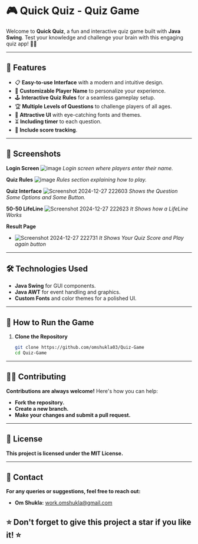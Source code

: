 # 🎮 Quick Quiz - Quiz Game

Welcome to **Quick Quiz**, a fun and interactive quiz game built with **Java Swing**. Test your knowledge and challenge your brain with this engaging quiz app! 🧠✨

---

## 📝 Features

- 📋 **Easy-to-use Interface** with a modern and intuitive design.
- 🌟 **Customizable Player Name** to personalize your experience.
- 🕹️ **Interactive Quiz Rules** for a seamless gameplay setup.
- 🏆 **Multiple Levels of Questions** to challenge players of all ages.
- 🎨 **Attractive UI** with eye-catching fonts and themes.
- ⏳ **Including timer** to each question.
- 📝 **Include score tracking**.


---

## 📸 Screenshots

**Login Screen** ![image](https://github.com/user-attachments/assets/3c7df7be-48a2-4ba4-aaac-bcc107ca47f4)
*Login screen where players enter their name.*

**Quiz Rules** ![image](https://github.com/user-attachments/assets/ceb4c743-3895-4bd7-bc0f-8d2f0fa80519)
*Rules section explaining how to play.*

**Quiz Interface** ![Screenshot 2024-12-27 222603](https://github.com/user-attachments/assets/0ed865f5-1d68-4c6a-b60f-f7e5fabcf084)
*Shows the Question Some Options and Some Button.*

**50-50 LifeLine** ![Screenshot 2024-12-27 222623](https://github.com/user-attachments/assets/1daae7ed-1a05-4fd7-a7a8-b5f8e52d8a4d)
*It Shows how a LifeLine Works*

**Result Page**
- ![Screenshot 2024-12-27 222731](https://github.com/user-attachments/assets/98bc9d22-8208-457d-8afc-77b1c665a883)
*It Shows Your Quiz Score and Play again button*


---

## 🛠️ Technologies Used

- **Java Swing** for GUI components.
- **Java AWT** for event handling and graphics.
- **Custom Fonts** and color themes for a polished UI.

---

## 🚀 How to Run the Game

1. **Clone the Repository**
   ```bash
   git clone https://github.com/omshukla03/Quiz-Game
   cd Quiz-Game

---

## 🧑‍💻 Contributing
**Contributions are always welcome!** Here's how you can help:

- **Fork the repository.**
- **Create a new branch.**
- **Make your changes and submit a pull request.**

---
## 📄 License
**This project is licensed under the MIT License.**

---

## 📧 Contact
**For any queries or suggestions, feel free to reach out:**

- **Om Shukla:** work.omshukla@gmail.com
  

## ⭐ Don't forget to give this project a star if you like it! ⭐
